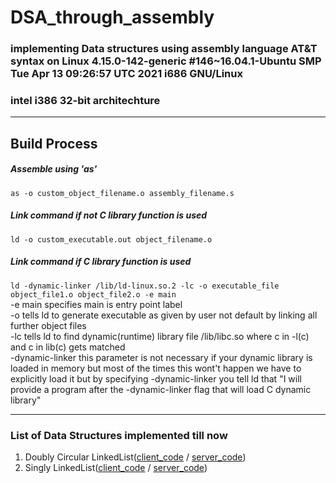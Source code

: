 
# DSA_through_assembly

### implementing Data structures using assembly language AT&T syntax on Linux 4\.15\.0-142-generic \#146\~16\.04\.1-Ubuntu SMP Tue Apr 13 09:26:57 UTC 2021 i686 GNU/Linux   
### intel i386 32-bit architechture  

---
## Build Process
##### Assemble using 'as' 
`as -o custom_object_filename.o assembly_filename.s`

##### Link command if not C library function is used  
`ld -o custom_executable.out object_filename.o `  

##### Link command if C library function is used  
`ld -dynamic-linker /lib/ld-linux.so.2 -lc -o executable_file object_file1.o object_file2.o -e main `  
-e main specifies main is entry point label  
-o tells ld to generate executable as given by user not default by linking all further object files  
-lc tells ld to find dynamic\(runtime\) library file /lib/libc.so where c in -l\(c\) and c in lib\(c\) gets matched   
-dynamic-linker this parameter is not necessary if your dynamic library is loaded in memory but most of the times this wont't happen we have to explicitly load it but by specifying -dynamic-linker you tell ld that "I will provide a program after the -dynamic-linker flag that will load C dynamic library" 

---

### List of Data Structures implemented till now  
1. Doubly Circular LinkedList\([client_code](https://github.com/vivekbmraut/AssemblyDSA/blob/master/dll.s) / [server_code](https://github.com/vivekbmraut/AssemblyDSA/blob/master/dllLib.s)\)
2. Singly LinkedList\([client_code](https://github.com/vivekbmraut/AssemblyDSA/blob/master/sll.s) / [server_code](https://github.com/vivekbmraut/AssemblyDSA/blob/master/sllLib.s)\)
